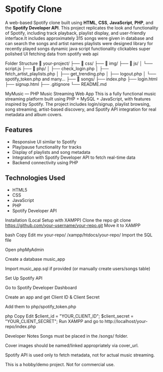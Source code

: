 # Spotify Clone

A web-based Spotify clone built using **HTML**, **CSS**, **JavaScript**, **PHP**, and the **Spotify Developer API**. This project replicates the look and functionality of Spotify, including track playback, playlist display, and user-friendly interface.It includes  approximately 315 songs were given in database and can search the songs and artist names playlists were designed library for recently played songs dynamic java script functionality clickables super polished UI fetching data from spotify web api

Folder Structure 📁 your-project/ ├── 📁 css/ ├── 📁 img/ ├── 📁 js/ │ └── script.js ├── 📁 php/ │ ├── check_login.php │ ├── fetch_artist_playlists.php │ ├── get_trending.php │ ├── logout.php │ └── spotify_token.php and many... ├── 📁 songs/ ├── index.php ├── login.html ├── signup.html ├── .gitignore └── README.md

 MyMusic — PHP Music Streaming Web App
This is a fully functional music streaming platform built using PHP + MySQL + JavaScript, with features inspired by Spotify. The project includes login/signup, playlist browsing, song streaming, artist-based discovery, and Spotify API integration for real metadata and album covers.

## Features

- Responsive UI similar to Spotify
- Play/pause functionality for tracks
- Display of playlists and song metadata
- Integration with Spotify Developer API to fetch real-time data
- Backend connectivity using PHP

## Technologies Used

- HTML5
- CSS
- JavaScript
- PHP
- Spotify Developer API


Installation (Local Setup with XAMPP)
Clone the repo
   git clone https://github.com/your-username/your-repo.git
Move it to XAMPP

bash Copy Edit mv your-repo/ /xampp/htdocs/your-repo/ Import the SQL file

Open phpMyAdmin

Create a database music_app

Import music_app.sql if provided (or manually create users/songs table)

Set Up Spotify API

Go to Spotify Developer Dashboard

Create an app and get Client ID & Client Secret

Add them to php/spotify_token.php

php Copy Edit $client_id = "YOUR_CLIENT_ID"; $client_secret = "YOUR_CLIENT_SECRET"; Run XAMPP and go to http://localhost/your-repo/index.php

 Developer Notes Songs must be placed in the /songs/ folder.

Cover images should be named/linked appropriately via cover_url.

Spotify API is used only to fetch metadata, not for actual music streaming.

This is a hobby/demo project. Not for commercial use.
